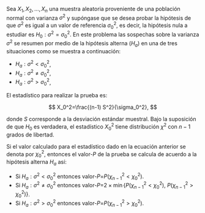 Sea $X_1, X_2, \ldots, X_n$ una muestra aleatoria proveniente de una población normal con varianza $\sigma^2$ y supóngase que se desea probar la hipótesis de que $\sigma^2$ es igual a un valor de referencia $\sigma^2_0$, es decir, la hipótesis nula a estudiar es $H_0: \sigma^2 = \sigma_0^2$. En este problema las sospechas sobre la varianza  $\sigma^2$ se resumen por medio de la hipótesis alterna ($H_a$) en una de tres situaciones como se muestra a continuación:

- $H_a: \sigma^2 < \sigma_0^2$,
- $H_a: \sigma^2 \neq \sigma_0^2$,
- $H_a: \sigma^2 > \sigma_0^2$,

El estadístico para realizar la prueba es:

$$
	X_0^2=\frac{(n-1) S^2}{\sigma_0^2},
$$

donde $S$ corresponde a la desviación estándar muestral. Bajo la suposición de que $H_0$ es verdadera, el estadístico $X_0^2$ tiene distribución $\chi^2$ con $n-1$ grados de libertad.

Si el valor calculado para el estadístico dado en la ecuación anterior se denota por $\chi_0^2$, entonces el valor-$P$ de la prueba se calcula de acuerdo a la hipótesis alterna $H_a$ así:

- Si $H_a: \sigma^2 < \sigma_0^2$ entonces valor-$P$=$P(\chi^2_{n-1} < \chi_0^2)$. 
- Si $H_a: \sigma^2 \neq \sigma_0^2$ entonces valor-$P$=$2 \times \min \left\{ P(\chi^2_{n-1} < \chi_0^2),~ P(\chi^2_{n-1} > \chi_0^2) \right\}$.
- Si $H_a: \sigma^2 > \sigma_0^2$ entonces valor-$P$=$P(\chi^2_{n-1} > \chi_0^2)$.

